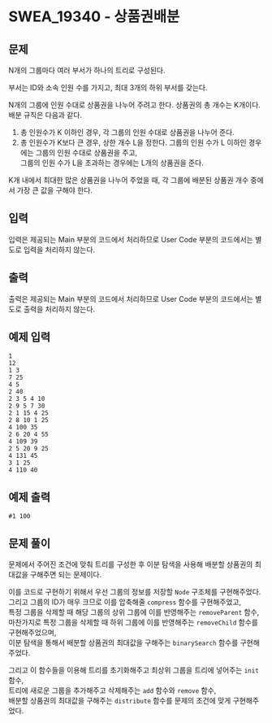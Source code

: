 # SWEA_19340 - 상품권배분

## 문제

N개의 그룹마다 여러 부서가 하나의 트리로 구성된다.

부서는 ID와 소속 인원 수를 가지고, 최대 3개의 하위 부서를 갖는다.

N개의 그룹에 인원 수대로 상품권을 나누어 주려고 한다. 상품권의 총 개수는 K개이다. 배분 규칙은 다음과 같다.

1. 총 인원수가 K 이하인 경우, 각 그룹의 인원 수대로 상품권을 나누어 준다.
2. 총 인원수가 K보다 큰 경우, 상한 개수 L을 정한다. 그룹의 인원 수가 L 이하인 경우에는 그룹의 인원 수대로 상품권을 주고,  
   그룹의 인원 수가 L을 초과하는 경우에는 L개의 상품권을 준다.

K개 내에서 최대한 많은 상품권을 나누어 주었을 때, 각 그룹에 배분된 상품권 개수 중에서 가장 큰 값을 구해야 한다.

## 입력

입력은 제공되는 Main 부분의 코드에서 처리하므로 User Code 부분의 코드에서는 별도로 입력을 처리하지 않는다.

## 출력

출력은 제공되는 Main 부분의 코드에서 처리하므로 User Code 부분의 코드에서는 별도로 출력을 처리하지 않는다.

## 예제 입력

```
1
12
1 3
7 25
4 5
2 40
2 3 5 4 10
2 9 5 7 30
2 1 15 4 25
2 8 10 1 25
4 100 35
2 6 20 4 55
4 109 39
2 5 20 9 25
4 131 45
3 1 25
4 110 40
```

## 예제 출력

```
#1 100
```

## 문제 풀이

문제에서 주어진 조건에 맞춰 트리를 구성한 후 이분 탐색을 사용해 배분할 상품권의 최대값을 구해주면 되는 문제이다.

이를 코드로 구현하기 위해서 우선 그룹의 정보를 저장할 `Node` 구조체를 구현해주었다.  
그리고 그룹의 ID가 매우 크므로 이를 압축해줄 `compress` 함수를 구현해주었고,  
특정 그룹을 삭제할 때 해당 그룹의 상위 그룹에 이를 반영해주는 `removeParent` 함수,  
마찬가지로 특정 그룹을 삭제할 때 하위 그룹에 이를 반영해주는 `removeChild` 함수를 구현해주었으며,  
이분 탐색을 통해서 배분할 상품권의 최대값을 구해주는 `binarySearch` 함수를 구현해주었다.

그리고 이 함수들을 이용해 트리를 초기화해주고 최상위 그룹을 트리에 넣어주는 `init` 함수,  
트리에 새로운 그룹을 추가해주고 삭제해주는 `add` 함수와 `remove` 함수,  
배분할 상품권의 최대값을 구해주는 `distribute` 함수를 문제의 조건에 맞게 구현해주었다.
